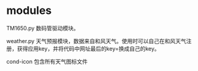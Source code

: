 # modules
TM1650.py 数码管驱动模块。

weather.py 天气预报模块，数据来自和风天气。使用时可以自己在和风天气注册，获得应用key，并将代码中网址最后的key=换成自己的key。

cond-icon 包含所有天气图标文件
